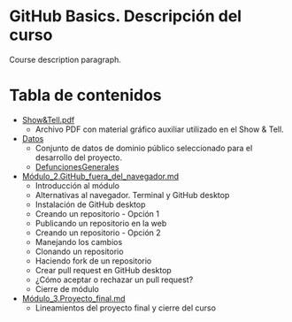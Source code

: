 # GitHub Basics. Descripción del curso
Course description paragraph.

# Tabla de contenidos

* [Show&Tell.pdf](Show&Tell.pdf) 
  * Archivo PDF con material gráfico auxiliar utilizado en el Show & Tell.
* [Datos](Datos)
  * Conjunto de datos de dominio público seleccionado para el desarrollo del proyecto.
  * [DefuncionesGenerales](Datos/DefuncionesGenerales)
* [Módulo_2.GitHub_fuera_del_navegador.md](Módulo_2.GitHub_fuera_del_navegador.md)
  * Introducción al módulo
  * Alternativas al navegador. Terminal y GitHub desktop
  * Instalación de GitHub desktop
  * Creando un repositorio - Opción 1
  * Publicando un repositorio en la web
  * Creando un repositorio - Opción 2
  * Manejando los cambios
  * Clonando un repositorio
  * Haciendo fork de un repositorio
  * Crear pull request en GitHub desktop
  * ¿Cómo aceptar o rechazar un pull request?
  * Cierre de módulo
* [Módulo_3.Proyecto_final.md](Módulo_3.Proyecto_final.md)
  * Lineamientos del proyecto final y cierre del curso
